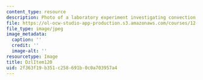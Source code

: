 ```yaml
---
content_type: resource
description: Photo of a laboratory experiment investigating convection.
file: https://ol-ocw-studio-app-production.s3.amazonaws.com/courses/12-003-atmosphere-ocean-and-climate-dynamics-fall-2008/2f363f19b351c258691b0c0a703957a4_DzlItem120.jpg
file_type: image/jpeg
image_metadata:
  caption: ''
  credit: ''
  image-alt: ''
resourcetype: Image
title: DzlItem120
uid: 2f363f19-b351-c258-691b-0c0a703957a4
---
```

